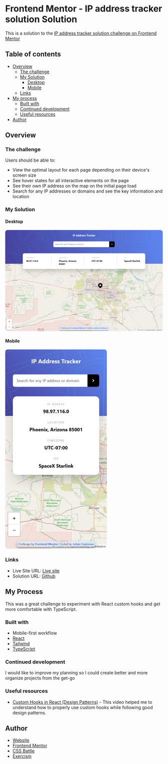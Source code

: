 # Frontend Mentor - IP address tracker solution Solution

This is a solution to the [IP address tracker solution challenge on Frontend Mentor](https://www.frontendmentor.io/challenges/)

## Table of contents

- [Overview](#overview)
  - [The challenge](#the-challenge)
  - [My Solution](#my-solution)
    - [Desktop](#desktop)
    - [Mobile](#mobile)
  - [Links](#links)
- [My process](#my-process)
  - [Built with](#built-with)
  - [Continued development](#continued-development)
  - [Useful resources](#useful-resources)
- [Author](#author)

## Overview

### The challenge

Users should be able to:

- View the optimal layout for each page depending on their device's screen size
- See hover states for all interactive elements on the page
- See their own IP address on the map on the initial page load
- Search for any IP addresses or domains and see the key information and location

### My Solution

#### Desktop

<img src='./src/assets/screenshots/Desktop.png' width='700px' style='border-radius:8px;'/>

#### Mobile

<img src='./src/assets/screenshots/Mobile.png' width='325px' style='border-radius:8px;'/>

### Links

- Live Site URL: [Live site](https://ipaddresstracker-caminaur.netlify.app/)
- Solution URL: [Github](https://github.com/Caminaur/IP-address-tracker)

## My Process

This was a great challenge to experiment with React custom hooks and get more comfortable with TypeScript.

### Built with

- Mobile-first workflow
- [React](https://reactjs.org/)
- [Tailwind](https://tailwindcss.com/)
- [TypeScript](https://www.typescriptlang.org/docs/handbook/intro.html)

### Continued development

I would like to improve my planning so I could create better and more organize projects from the get-go

### Useful resources

- [Custom Hooks in React (Design Patterns)](https://www.youtube.com/watch?v=I2Bgi0Qcdvc) - This video helped me to understand how to properly use custom hooks while following good design patterns.

## Author

- [Website](https://julian-caminaur.tech/)
- [Frontend Mentor](https://www.frontendmentor.io/profile/Caminaur)
- [CSS Battle](https://cssbattle.dev/player/caminaur)
- [Exercism](https://exercism.org/profiles/Caminaur)
